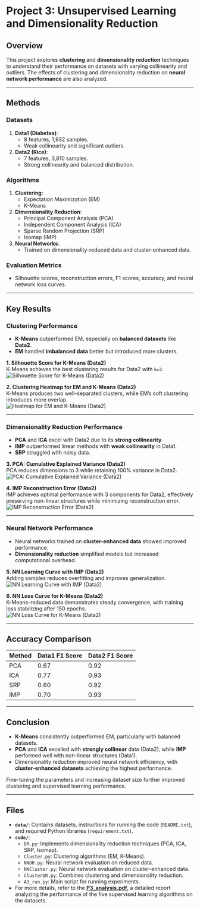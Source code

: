 # Project 3: Unsupervised Learning and Dimensionality Reduction

## Overview

This project explores **clustering** and **dimensionality reduction** techniques to understand their performance on datasets with varying collinearity and outliers. The effects of clustering and dimensionality reduction on **neural network performance** are also analyzed.

---

## Methods

### Datasets
1. **Data1 (Diabetes)**: 
   - 8 features, 1,932 samples.
   - Weak collinearity and significant outliers.
2. **Data2 (Rice)**:
   - 7 features, 3,810 samples.
   - Strong collinearity and balanced distribution.

### Algorithms
1. **Clustering**:
   - Expectation Maximization (EM)
   - K-Means
2. **Dimensionality Reduction**:
   - Principal Component Analysis (PCA)
   - Independent Component Analysis (ICA)
   - Sparse Random Projection (SRP)
   - Isomap (IMP)
3. **Neural Networks**:
   - Trained on dimensionality-reduced data and cluster-enhanced data.

### Evaluation Metrics
- Silhouette scores, reconstruction errors, F1 scores, accuracy, and neural network loss curves.

---

## Key Results

### Clustering Performance
- **K-Means** outperformed EM, especially on **balanced datasets** like **Data2**.
- **EM** handled **imbalanced data** better but introduced more clusters.

**1. Silhouette Score for K-Means (Data2)**  
K-Means achieves the best clustering results for Data2 with `k=2`.  
![Silhouette Score for K-Means (Data2)](pic/Fig6.png)  

**2. Clustering Heatmap for EM and K-Means (Data2)**  
K-Means produces two well-separated clusters, while EM’s soft clustering introduces more overlap.  
![Heatmap for EM and K-Means (Data2)](pic/Fig8.png)  

---

### Dimensionality Reduction Performance
- **PCA** and **ICA** excel with Data2 due to its **strong collinearity**.
- **IMP** outperformed linear methods with **weak collinearity** in Data1.
- **SRP** struggled with noisy data.

**3. PCA: Cumulative Explained Variance (Data2)**  
PCA reduces dimensions to 3 while retaining 100% variance in Data2.  
![PCA: Cumulative Explained Variance (Data2)](pic/Fig9.png)  

**4. IMP Reconstruction Error (Data2)**  
IMP achieves optimal performance with 3 components for Data2, effectively preserving non-linear structures while minimizing reconstruction error.  
![IMP Reconstruction Error (Data2)](pic/Fig15.png)

---

### Neural Network Performance
- Neural networks trained on **cluster-enhanced data** showed improved performance.
- **Dimensionality reduction** simplified models but increased computational overhead.

**5. NN Learning Curve with IMP (Data2)**  
Adding samples reduces overfitting and improves generalization.  
![NN Learning Curve with IMP (Data2)](pic/Fig23.png)  

**6. NN Loss Curve for K-Means (Data2)**  
K-Means-reduced data demonstrates steady convergence, with training loss stabilizing after 150 epochs.  
![NN Loss Curve for K-Means (Data2)](pic/Fig28.png)

---

## Accuracy Comparison
| **Method**            | **Data1 F1 Score** | **Data2 F1 Score** |
|------------------------|-------------------|-------------------|
| PCA                   | 0.67              | 0.92              |
| ICA                   | 0.77              | 0.93              |
| SRP                   | 0.60              | 0.92              |
| IMP                   | 0.70              | 0.93              |

---

## Conclusion

- **K-Means** consistently outperformed EM, particularly with balanced datasets.
- **PCA** and **ICA** excelled with **strongly collinear** data (Data2), while **IMP** performed well with non-linear structures (Data1).
- Dimensionality reduction improved neural network efficiency, with **cluster-enhanced datasets** achieving the highest performance.

Fine-tuning the parameters and increasing dataset size further improved clustering and supervised learning performance.

---

## Files

- **`data/`**: Contains datasets, instructions for running the code (`README.txt`), and required Python libraries (`requirement.txt`).
- **`code/`**:
   - `DR.py`: Implements dimensionality reduction techniques (PCA, ICA, SRP, Isomap).
   - `Cluster.py`: Clustering algorithms (EM, K-Means).
   - `NNDR.py`: Neural network evaluation on reduced data.
   - `NNCluster.py`: Neural network evaluation on cluster-enhanced data.
   - `ClusterDR.py`: Combines clustering and dimensionality reduction.
   - `A3_run.py`: Main script for running experiments.
- For more details, refer to the **[P3_analysis.pdf](P3_analysis.pdf)**, a detailed report analyzing the performance of the five supervised learning algorithms on the datasets.
